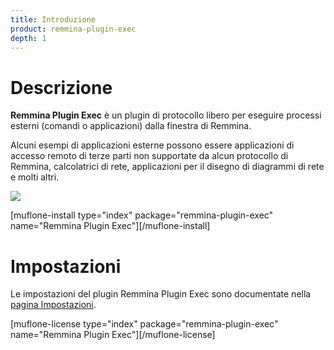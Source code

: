 ```yaml
---
title: Introduzione
product: remmina-plugin-exec
depth: 1
---
```


# Descrizione

**Remmina Plugin Exec** è un plugin di protocollo libero per eseguire processi esterni (comandi o applicazioni) dalla finestra di Remmina.

Alcuni esempi di applicazioni esterne possono essere applicazioni di accesso remoto di terze parti non supportate da alcun protocollo di Remmina, calcolatrici di rete, applicazioni per il disegno di diagrammi di rete e molti altri.

![](/resources/remmina-plugin-exec/archive/latest/italian/general.png?classes=center)

[muflone-install type="index" package="remmina-plugin-exec" name="Remmina Plugin Exec"][/muflone-install]

# Impostazioni
Le impostazioni del plugin Remmina Plugin Exec sono documentate nella [pagina Impostazioni](../settings).

[muflone-license type="index" package="remmina-plugin-exec" name="Remmina Plugin Exec"][/muflone-license]

